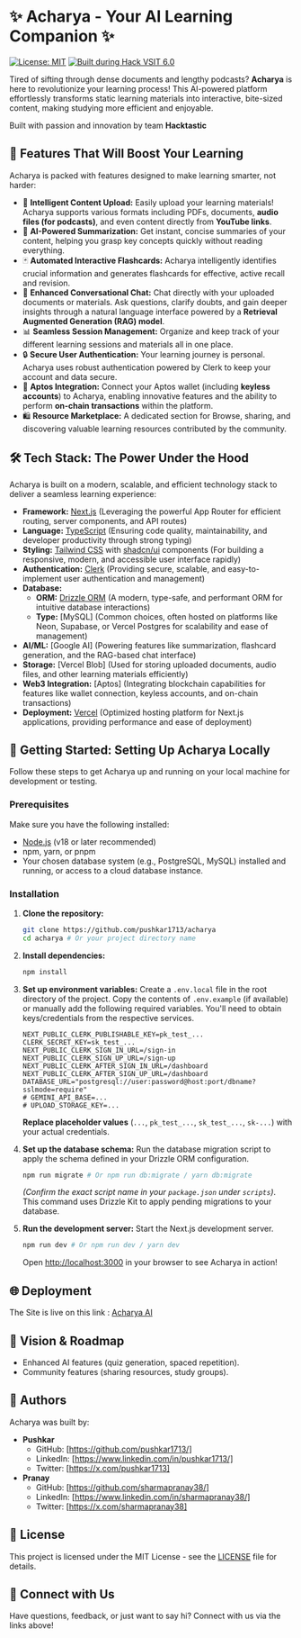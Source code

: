 # ✨ Acharya - Your AI Learning Companion ✨

[![License: MIT](https://img.shields.io/badge/License-MIT-yellow.svg)](https://opensource.org/licenses/MIT)
[![Built during Hack VSIT 6.0](https://img.shields.io/badge/Built%20during-HackVSIT%206.0-%23ff69b4)](https://example.com/hacktastic2-link)

Tired of sifting through dense documents and lengthy podcasts? **Acharya** is here to revolutionize your learning process! This AI-powered platform effortlessly transforms static learning materials into interactive, bite-sized content, making studying more efficient and enjoyable.

Built with passion and innovation by team **Hacktastic**

## 🚀 Features That Will Boost Your Learning

Acharya is packed with features designed to make learning smarter, not harder:

- 🧠 **Intelligent Content Upload:** Easily upload your learning materials! Acharya supports various formats including PDFs, documents, **audio files (for podcasts)**, and even content directly from **YouTube links**.
- 📝 **AI-Powered Summarization:** Get instant, concise summaries of your content, helping you grasp key concepts quickly without reading everything.
- 🃏 **Automated Interactive Flashcards:** Acharya intelligently identifies crucial information and generates flashcards for effective, active recall and revision.
- 💬 **Enhanced Conversational Chat:** Chat directly with your uploaded documents or materials. Ask questions, clarify doubts, and gain deeper insights through a natural language interface powered by a **Retrieval Augmented Generation (RAG) model**.
- 📊 **Seamless Session Management:** Organize and keep track of your different learning sessions and materials all in one place.
- 🔒 **Secure User Authentication:** Your learning journey is personal. Acharya uses robust authentication powered by Clerk to keep your account and data secure.
- 🔗 **Aptos Integration:** Connect your Aptos wallet (including **keyless accounts**) to Acharya, enabling innovative features and the ability to perform **on-chain transactions** within the platform.
- 🛍️ **Resource Marketplace:** A dedicated section for Browse, sharing, and discovering valuable learning resources contributed by the community.

## 🛠️ Tech Stack: The Power Under the Hood

Acharya is built on a modern, scalable, and efficient technology stack to deliver a seamless learning experience:

- **Framework:** [Next.js](https://nextjs.org/) (Leveraging the powerful App Router for efficient routing, server components, and API routes)
- **Language:** [TypeScript](https://www.typescriptlang.org/) (Ensuring code quality, maintainability, and developer productivity through strong typing)
- **Styling:** [Tailwind CSS](https://tailwindcss.com/) with [shadcn/ui](https://ui.shadcn.com/) components (For building a responsive, modern, and accessible user interface rapidly)
- **Authentication:** [Clerk](https://clerk.com/) (Providing secure, scalable, and easy-to-implement user authentication and management)
- **Database:**
  - **ORM:** [Drizzle ORM](https://orm.drizzle.team/) (A modern, type-safe, and performant ORM for intuitive database interactions)
  - **Type:** [MySQL] (Common choices, often hosted on platforms like Neon, Supabase, or Vercel Postgres for scalability and ease of management)
- **AI/ML:** [Google AI] (Powering features like summarization, flashcard generation, and the RAG-based chat interface)
- **Storage:** [Vercel Blob] (Used for storing uploaded documents, audio files, and other learning materials efficiently)
- **Web3 Integration:** [Aptos] (Integrating blockchain capabilities for features like wallet connection, keyless accounts, and on-chain transactions)
- **Deployment:** [Vercel](https://vercel.com/) (Optimized hosting platform for Next.js applications, providing performance and ease of deployment)

## 🚀 Getting Started: Setting Up Acharya Locally

Follow these steps to get Acharya up and running on your local machine for development or testing.

### Prerequisites

Make sure you have the following installed:

- [Node.js](https://nodejs.org/en/download/) (v18 or later recommended)
- npm, yarn, or pnpm
- Your chosen database system (e.g., PostgreSQL, MySQL) installed and running, or access to a cloud database instance.

### Installation

1.  **Clone the repository:**

    ```bash
    git clone https://github.com/pushkar1713/acharya
    cd acharya # Or your project directory name
    ```

2.  **Install dependencies:**

    ```bash
    npm install

    ```

3.  **Set up environment variables:**
    Create a `.env.local` file in the root directory of the project. Copy the contents of `.env.example` (if available) or manually add the following required variables. You'll need to obtain keys/credentials from the respective services.

    ```env
    NEXT_PUBLIC_CLERK_PUBLISHABLE_KEY=pk_test_...
    CLERK_SECRET_KEY=sk_test_...
    NEXT_PUBLIC_CLERK_SIGN_IN_URL=/sign-in
    NEXT_PUBLIC_CLERK_SIGN_UP_URL=/sign-up
    NEXT_PUBLIC_CLERK_AFTER_SIGN_IN_URL=/dashboard
    NEXT_PUBLIC_CLERK_AFTER_SIGN_UP_URL=/dashboard
    DATABASE_URL="postgresql://user:password@host:port/dbname?sslmode=require"
    # GEMINI_API_BASE=...
    # UPLOAD_STORAGE_KEY=...
    ```

    **Replace placeholder values** (`...`, `pk_test_...`, `sk_test_...`, `sk-...`) with your actual credentials.

4.  **Set up the database schema:**
    Run the database migration script to apply the schema defined in your Drizzle ORM configuration.

    ```bash
    npm run migrate # Or npm run db:migrate / yarn db:migrate
    ```

    _(Confirm the exact script name in your `package.json` under `scripts`)_. This command uses Drizzle Kit to apply pending migrations to your database.

5.  **Run the development server:**
    Start the Next.js development server.

    ```bash
    npm run dev # Or npm run dev / yarn dev
    ```

    Open [http://localhost:3000](http://localhost:3000) in your browser to see Acharya in action!

## 🌐 Deployment

The Site is live on this link : [Acharya AI](www.acharya.studio)

## 🤔 Vision & Roadmap

- Enhanced AI features (quiz generation, spaced repetition).
- Community features (sharing resources, study groups).

## 👋 Authors

Acharya was built by:

- **Pushkar**
  - GitHub: [https://github.com/pushkar1713/]
  - LinkedIn: [https://www.linkedin.com/in/pushkar1713/]
  - Twitter: [https://x.com/pushkar1713]
- **Pranay**
  - GitHub: [https://github.com/sharmapranay38/]
  - LinkedIn: [https://www.linkedin.com/in/sharmapranay38/]
  - Twitter: [https://x.com/sharmapranay38]

## 📄 License

This project is licensed under the MIT License - see the [LICENSE](LICENSE) file for details.

## 📧 Connect with Us

Have questions, feedback, or just want to say hi? Connect with us via the links above!
